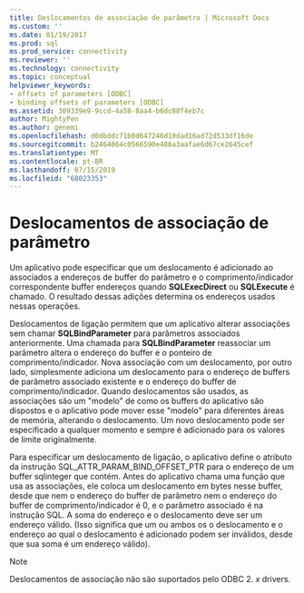 ```yaml
---
title: Deslocamentos de associação de parâmetro | Microsoft Docs
ms.custom: ''
ms.date: 01/19/2017
ms.prod: sql
ms.prod_service: connectivity
ms.reviewer: ''
ms.technology: connectivity
ms.topic: conceptual
helpviewer_keywords:
- offsets of parameters [ODBC]
- binding offsets of parameters [ODBC]
ms.assetid: 309339e9-9ccd-4a58-8aa4-b6dc88f4eb7c
author: MightyPen
ms.author: genemi
ms.openlocfilehash: d0dbddc71b0d647246d10dad16ad72d533df16de
ms.sourcegitcommit: b2464064c0566590e486a3aafae6d67ce2645cef
ms.translationtype: MT
ms.contentlocale: pt-BR
ms.lasthandoff: 07/15/2019
ms.locfileid: "68023353"
---
```

# <a name="parameter-binding-offsets"></a>Deslocamentos de associação de parâmetro
Um aplicativo pode especificar que um deslocamento é adicionado ao associados a endereços de buffer do parâmetro e o comprimento/indicador correspondente buffer endereços quando **SQLExecDirect** ou **SQLExecute** é chamado. O resultado dessas adições determina os endereços usados nessas operações.  
  
 Deslocamentos de ligação permitem que um aplicativo alterar associações sem chamar **SQLBindParameter** para parâmetros associados anteriormente. Uma chamada para **SQLBindParameter** reassociar um parâmetro altera o endereço do buffer e o ponteiro de comprimento/indicador. Nova associação com um deslocamento, por outro lado, simplesmente adiciona um deslocamento para o endereço de buffers de parâmetro associado existente e o endereço do buffer de comprimento/indicador. Quando deslocamentos são usados, as associações são um "modelo" de como os buffers do aplicativo são dispostos e o aplicativo pode mover esse "modelo" para diferentes áreas de memória, alterando o deslocamento. Um novo deslocamento pode ser especificado a qualquer momento e sempre é adicionado para os valores de limite originalmente.  
  
 Para especificar um deslocamento de ligação, o aplicativo define o atributo da instrução SQL_ATTR_PARAM_BIND_OFFSET_PTR para o endereço de um buffer sqlinteger que contém. Antes do aplicativo chama uma função que usa as associações, ele coloca um deslocamento em bytes nesse buffer, desde que nem o endereço do buffer de parâmetro nem o endereço do buffer de comprimento/indicador é 0, e o parâmetro associado é na instrução SQL. A soma do endereço e o deslocamento deve ser um endereço válido. (Isso significa que um ou ambos os o deslocamento e o endereço ao qual o deslocamento é adicionado podem ser inválidos, desde que sua soma é um endereço válido).  
  
> [!NOTE]  
>  Deslocamentos de associação não são suportados pelo ODBC 2. *x* drivers.
